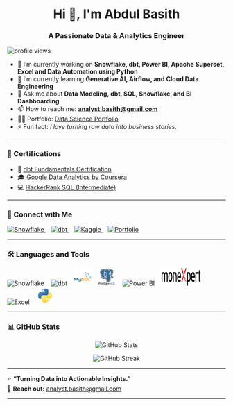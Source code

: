 <h1 align="center">Hi 👋, I'm Abdul Basith</h1>
<h3 align="center">A Passionate Data & Analytics Engineer </h3>

<p align="left">
  <img src="https://komarev.com/ghpvc/?username=basith113&label=Profile%20views&color=0e75b6&style=flat" alt="profile views"/>
</p>
  

- 🔭 I’m currently working on **Snowflake, dbt, Power BI, Apache Superset, Excel and Data Automation using Python**  
- 🌱 I’m currently learning **Generative AI, Airflow, and Cloud Data Engineering**  
- 💬 Ask me about **Data Modeling, dbt, SQL, Snowflake, and BI Dashboarding**  
- 📫 How to reach me: **analyst.basith@gmail.com**  
- 🧑‍💼 Portfolio: [Data Science Portfolio](https://www.datascienceportfol.io/abdulbasith)  
- ⚡ Fun fact: *I love turning raw data into business stories.*

---

### 🪪 Certifications  

- 🧠 [dbt Fundamentals Certification](https://credentials.getdbt.com/e69f296a-2fe2-4f2b-b483-c254950f39c2)  
- 🎓 [Google Data Analytics by Coursera](https://www.coursera.org/account/accomplishments/verify/3V846V99EHGV)  
- 💻 [HackerRank SQL (Intermediate)](https://www.hackerrank.com/certificates/b178b18592d0)

---

### 🤝 Connect with Me  

<p align="left">
  <a href="https://www.linkedin.com/in/basith113/" target="_blank">
    <img src="https://cdn-icons-png.flaticon.com/512/5968/5968381.png" alt="Snowflake" width="40" height="40"/>
  </a>
  &nbsp;&nbsp;
  <a href="https://www.instagram.com/its.basith" target="_blank">
   <img src="https://miro.medium.com/v2/resize:fit:256/1*ae0bLW2sV4Z3Yb3lqP3c_A.png" alt="dbt" width="40" height="40"/>
  </a>
  &nbsp;&nbsp;
  <a href="https://www.kaggle.com/basith113113" target="_blank">
    <img src="https://upload.wikimedia.org/wikipedia/commons/7/7c/Kaggle_logo.png" alt="Kaggle" width="80" height="40"/>
  </a>
  &nbsp;&nbsp;
  <a href="https://www.datascienceportfol.io/abdulbasith" target="_blank">
    <img src="https://img.icons8.com/color/512/domain.png" alt="Portfolio" width="40" height="40"/>
  </a>
</p>

---

### 🛠️ Languages and Tools  

<p align="left">
  <img src="https://cdn-icons-png.freepik.com/512/5968/5968381.png" alt="Snowflake" width="40" height="40"/>
  &nbsp;&nbsp;
  <img src="https://docs.getdbt.com/img/dbt-logo.svg" alt="dbt" width="40" height="40"/>
  &nbsp;&nbsp;
  <img src="https://raw.githubusercontent.com/devicons/devicon/master/icons/mysql/mysql-original-wordmark.svg" alt="MySQL" width="40" height="40"/>
  &nbsp;&nbsp;
  <img src="https://raw.githubusercontent.com/devicons/devicon/master/icons/postgresql/postgresql-original-wordmark.svg" alt="PostgreSQL" width="40" height="40"/>
  &nbsp;&nbsp;
  <img src="https://upload.wikimedia.org/wikipedia/commons/c/cf/New_Power_BI_Logo.svg" alt="Power BI" width="40" height="40"/>
  &nbsp;&nbsp;
  <img src="https://raw.githubusercontent.com/apache/superset/master/superset-frontend/src/assets/images/superset-logo-horiz.png" alt="Apache Superset" width="90" height="40"/>
  &nbsp;&nbsp;
  <img src="https://cdn-icons-png.flaticon.com/512/732/732220.png" alt="Excel" width="40" height="40"/>
  &nbsp;&nbsp;
  <img src="https://raw.githubusercontent.com/devicons/devicon/master/icons/python/python-original.svg" alt="Python" width="40" height="40"/>
</p>


---

### 📊 GitHub Stats  

<p align="center">
  <img src="https://github-readme-stats.vercel.app/api?username=basith113&show_icons=true&theme=default&hide_border=true" alt="GitHub Stats"/>
</p>

<p align="center">
  <img src="https://github-readme-streak-stats.herokuapp.com/?user=basith113&theme=default&hide_border=true" alt="GitHub Streak"/>
</p>

---

⭐ **“Turning Data into Actionable Insights.”**  
📧 **Reach out:** [analyst.basith@gmail.com](mailto:analyst.basith@gmail.com)

---
